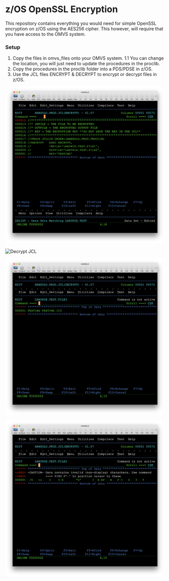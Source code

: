 # z/OS OpenSSL Encryption
This repository contains everything you would need for simple OpenSSL encryption on z/OS using the AES256 cipher.
This however, will require that you have access to the OMVS system.

### Setup
1. Copy the files in omvs_files onto your OMVS system.
   1.1 You can change the location, you will just need to update the procedures in the proclib.
2. Copy the procedures in the proclib folder into a PDS/PDSE in z/OS.
3. Use the JCL files ENCRYPT & DECRYPT to encrypt or decrypt files in z/OS.

![Encrypt JCL](https://raw.githubusercontent.com/Haynie-Research-and-Development/zos-openssl-encryption/master/screenshots/encrypt_jcl.png)

![Decrypt JCL](https://raw.githubusercontent.com/Haynie-Research-and-Development/zos-openssl-encryption/master/screenshots/decrypt_jcl.png)

![Decrypted File](https://raw.githubusercontent.com/Haynie-Research-and-Development/zos-openssl-encryption/master/screenshots/decrypted_file.png)

![Encrypted File](https://raw.githubusercontent.com/Haynie-Research-and-Development/zos-openssl-encryption/master/screenshots/encrypted_file.png)
